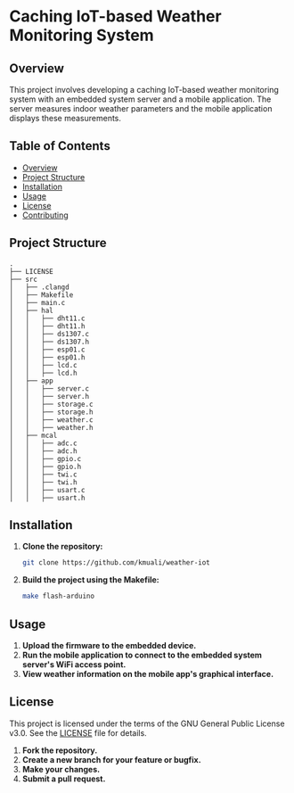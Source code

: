 # Caching IoT-based Weather Monitoring System

## Overview
This project involves developing a caching IoT-based weather monitoring system with an embedded system server and a mobile application. The server measures indoor weather parameters and the mobile application displays these measurements.

## Table of Contents
- [Overview](#overview)
- [Project Structure](#project-structure)
- [Installation](#installation)
- [Usage](#usage)
- [License](#license)
- [Contributing](#contributing)

## Project Structure

```
.
├── LICENSE
├── src
│   ├── .clangd
│   ├── Makefile
│   ├── main.c
│   ├── hal
│   │   ├── dht11.c
│   │   ├── dht11.h
│   │   ├── ds1307.c
│   │   ├── ds1307.h
│   │   ├── esp01.c
│   │   ├── esp01.h
│   │   ├── lcd.c
│   │   ├── lcd.h
│   ├── app
│   │   ├── server.c
│   │   ├── server.h
│   │   ├── storage.c
│   │   ├── storage.h
│   │   ├── weather.c
│   │   ├── weather.h
│   ├── mcal
│   │   ├── adc.c
│   │   ├── adc.h
│   │   ├── gpio.c
│   │   ├── gpio.h
│   │   ├── twi.c
│   │   ├── twi.h
│   │   ├── usart.c
│   │   ├── usart.h
```

## Installation

1. **Clone the repository:**
   ```bash
   git clone https://github.com/kmuali/weather-iot
   ```
2. **Build the project using the Makefile:**
   ```bash
   make flash-arduino
   ```

## Usage

1. **Upload the firmware to the embedded device.**
2. **Run the mobile application to connect to the embedded system server's WiFi access point.**
3. **View weather information on the mobile app's graphical interface.**

## License

This project is licensed under the terms of the GNU General Public License v3.0. See the [LICENSE](LICENSE) file for details.

1. **Fork the repository.**
2. **Create a new branch for your feature or bugfix.**
3. **Make your changes.**
4. **Submit a pull request.**

